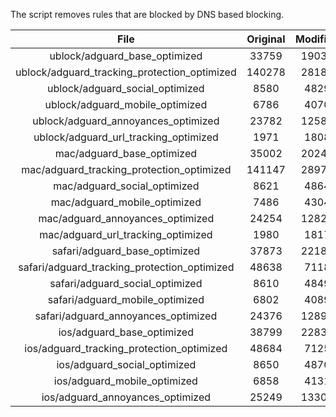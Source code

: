 The script removes rules that are blocked by DNS based blocking.


| File | Original | Modified |
|:----:|:-----:|:-----:|
| ublock/adguard_base_optimized | 33759 | 19033 |
| ublock/adguard_tracking_protection_optimized | 140278 | 28186 |
| ublock/adguard_social_optimized | 8580 | 4829 |
| ublock/adguard_mobile_optimized | 6786 | 4070 |
| ublock/adguard_annoyances_optimized | 23782 | 12586 |
| ublock/adguard_url_tracking_optimized | 1971 | 1808 |
| mac/adguard_base_optimized | 35002 | 20243 |
| mac/adguard_tracking_protection_optimized | 141147 | 28975 |
| mac/adguard_social_optimized | 8621 | 4864 |
| mac/adguard_mobile_optimized | 7486 | 4304 |
| mac/adguard_annoyances_optimized | 24254 | 12828 |
| mac/adguard_url_tracking_optimized | 1980 | 1817 |
| safari/adguard_base_optimized | 37873 | 22183 |
| safari/adguard_tracking_protection_optimized | 48638 | 7118 |
| safari/adguard_social_optimized | 8610 | 4849 |
| safari/adguard_mobile_optimized | 6802 | 4089 |
| safari/adguard_annoyances_optimized | 24376 | 12898 |
| ios/adguard_base_optimized | 38799 | 22834 |
| ios/adguard_tracking_protection_optimized | 48684 | 7125 |
| ios/adguard_social_optimized | 8650 | 4870 |
| ios/adguard_mobile_optimized | 6858 | 4131 |
| ios/adguard_annoyances_optimized | 25249 | 13300 |